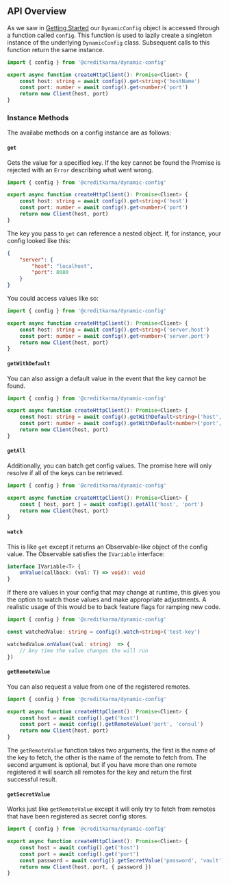 ## API Overview

As we saw in [Getting Started](#getting-started) our `DynamicConfig` object is accessed through a function called `config`. This function is used to lazily create a singleton instance of the underlying `DynamicConfig` class. Subsequent calls to this function return the same instance.

```typescript
import { config } from '@creditkarma/dynamic-config'

export async function createHttpClient(): Promise<Client> {
    const host: string = await config().get<string>('hostName')
    const port: number = await config().get<number>('port')
    return new Client(host, port)
}
```

### Instance Methods

The availabe methods on a config instance are as follows:

#### `get`

Gets the value for a specified key. If the key cannot be found the Promise is rejected with an `Error` describing what went wrong.

```typescript
import { config } from '@creditkarma/dynamic-config'

export async function createHttpClient(): Promise<Client> {
    const host: string = await config().get<string>('host')
    const port: number = await config().get<number>('port')
    return new Client(host, port)
}
```

The key you pass to `get` can reference a nested object. If, for instance, your config looked like this:

```json
{
    "server": {
        "host": "localhost",
        "port": 8080
    }
}
```

You could access values like so:

```typescript
import { config } from '@creditkarma/dynamic-config'

export async function createHttpClient(): Promise<Client> {
    const host: string = await config().get<string>('server.host')
    const port: number = await config().get<number>('server.port')
    return new Client(host, port)
}
```

#### `getWithDefault`

You can also assign a default value in the event that the key cannot be found.

```typescript
import { config } from '@creditkarma/dynamic-config'

export async function createHttpClient(): Promise<Client> {
    const host: string = await config().getWithDefault<string>('host', 'localhost')
    const port: number = await config().getWithDefault<number>('port', 8080)
    return new Client(host, port)
}
```

#### `getAll`

Additionally, you can batch get config values. The promise here will only resolve if all of the keys can be retrieved.

```typescript
import { config } from '@creditkarma/dynamic-config'

export async function createHttpClient(): Promise<Client> {
    const [ host, port ] = await config().getAll('host', 'port')
    return new Client(host, port)
}
```

#### `watch`

This is like `get` except it returns an Observable-like object of the config value. The Observable satisfies the `IVariable` interface:

```typescript
interface IVariable<T> {
    onValue(callback: (val: T) => void): void
}
```

If there are values in your config that may change at runtime, this gives you the option to watch those values and make appropriate adjustments. A realistic usage of this would be to back feature flags for ramping new code.

```typescript
import { config } from '@creditkarma/dynamic-config'

const watchedValue: string = config().watch<string>('test-key')

watchedValue.onValue((val: string)  => {
    // Any time the value changes the will run
})
```

#### `getRemoteValue`

You can also request a value from one of the registered remotes.

```typescript
import { config } from '@creditkarma/dynamic-config'

export async function createHttpClient(): Promise<Client> {
    const host = await config().get('host')
    const port = await config().getRemoteValue('port', 'consul')
    return new Client(host, port)
}
```

The `getRemoteValue` function takes two arguments, the first is the name of the key to fetch, the other is the name of the remote to fetch from. The second argument is optional, but if you have more than one remote registered it will search all remotes for the key and return the first successful result.

#### `getSecretValue`

Works just like `getRemoteValue` except it will only try to fetch from remotes that have been registered as secret config stores.

```typescript
import { config } from '@creditkarma/dynamic-config'

export async function createHttpClient(): Promise<Client> {
    const host = await config().get('host')
    const port = await config().get('port')
    const password = await config().getSecretValue('password', 'vault')
    return new Client(host, port, { password })
}
```

